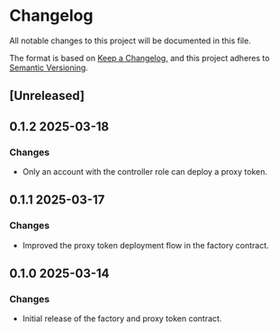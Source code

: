 # Changelog

All notable changes to this project will be documented in this file.

The format is based on [Keep a Changelog](https://keepachangelog.com/en/1.0.0/),
and this project adheres to [Semantic Versioning](https://semver.org/spec/v2.0.0.html).

## [Unreleased]

## 0.1.2 2025-03-18

### Changes

- Only an account with the controller role can deploy a proxy token.

## 0.1.1 2025-03-17

### Changes

- Improved the proxy token deployment flow in the factory contract.

## 0.1.0 2025-03-14

### Changes

- Initial release of the factory and proxy token contract.
